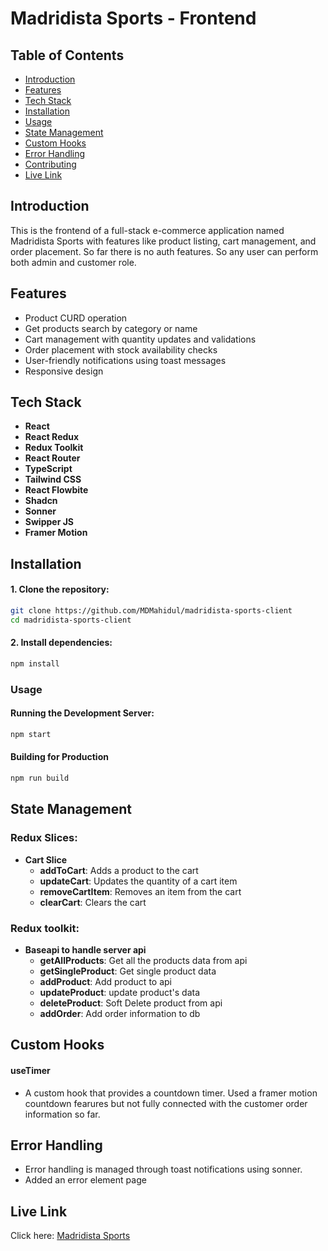# Madridista Sports - Frontend

## Table of Contents

- [Introduction](#introduction)
- [Features](#features)
- [Tech Stack](#tech-stack)
- [Installation](#installation)
- [Usage](#usage)
- [State Management](#state-management)
- [Custom Hooks](#custom-hooks)
- [Error Handling](#error-handling)
- [Contributing](#contributing)
- [Live Link](#live-link)

## Introduction

This is the frontend of a full-stack e-commerce application named Madridista Sports with features like product listing, cart management, and order placement. So far there is no auth features. So any user can perform both admin and customer role.

## Features

- Product CURD operation 
- Get products search by category or name
- Cart management with quantity updates and validations
- Order placement with stock availability checks
- User-friendly notifications using toast messages
- Responsive design

## Tech Stack

- **React**
- **React Redux**
- **Redux Toolkit**
- **React Router**
- **TypeScript**
- **Tailwind CSS**
- **React Flowbite**
- **Shadcn**
- **Sonner**
- **Swipper JS**
- **Framer Motion**

## Installation

#### 1. Clone the repository:

   ```bash
   git clone https://github.com/MDMahidul/madridista-sports-client
   cd madridista-sports-client
   ```
#### 2. Install dependencies:
```bash 
npm install
```
### Usage
#### Running the Development Server:
```bash
npm start
```
#### Building for Production
```bash
npm run build
```

## State Management
### Redux Slices:
- **Cart Slice**
    - **addToCart**: Adds a product to the cart
    - **updateCart**: Updates the quantity of a cart item
    - **removeCartItem**: Removes an item from the cart
    - **clearCart**: Clears the cart  
### Redux toolkit:
- **Baseapi to handle server api**
    - **getAllProducts**: Get all the products data from api
    - **getSingleProduct**: Get single product data
    - **addProduct**: Add product to api
    - **updateProduct**: update product's data
    - **deleteProduct**: Soft Delete product from api
    - **addOrder**: Add order information to db
       
## Custom Hooks  
#### useTimer
 - A custom hook that provides a countdown timer. Used a framer motion countdown fearures but not fully connected with the customer order information so far.
        

## Error Handling
 - Error handling is managed through toast notifications using sonner.
 - Added an error element page 



## Live Link
Click here: [Madridista Sports](https://madridista-sports-client.vercel.app)
            
        
        